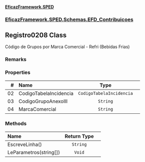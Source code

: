 #### [EficazFramework.SPED](EficazFrameworkSPED.md 'EficazFramework SPED')
### [EficazFramework.SPED.Schemas.EFD_Contribuicoes](EficazFramework.SPED.Schemas.EFD_Contribuicoes.md 'EficazFramework.SPED.Schemas.EFD_Contribuicoes')

## Registro0208 Class

Código de Grupos por Marca Comercial - Refri (Bebidas Frias)

### Remarks
### Properties

| # | Name | Type | |
| ---: | :--- | :---: | :--- |
| 02 | CodigoTabelaIncidencia | `CodigoTabelaIncidencia` |  |
| 03 | CodigoGrupoAnexoIII | `String` |  |
| 04 | MarcaComercial | `String` |  |
### Methods

| Name | Return Type | |
| :--- | :---: | :--- |
| EscreveLinha() | `String` |  |
| LeParametros(string[]) | `Void` |  |
